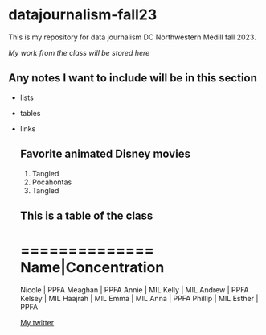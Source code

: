 # datajournalism-fall23

This is my repository for data journalism DC Northwestern Medill fall 2023.

*My work from the class will be stored here*

## Any notes I want to include will be in this section 

* lists
* tables
* links

  ## Favorite animated Disney movies

  1. Tangled
  2. Pocahontas
  3. Tangled
 
  ## This is a table of the class

  ==============
  Name|Concentration
  ==============
  Nicole | PPFA
  Meaghan | PPFA
  Annie | MIL
  Kelly | MIL
  Andrew | PPFA
  Kelsey | MIL
  Haajrah | MIL
  Emma | MIL
  Anna | PPFA
  Phillip | MIL
  Esther | PPFA

   [My twitter](https://twitter.com/megdowney29)
